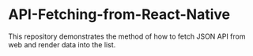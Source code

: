 # API-Fetching-from-React-Native
This repository demonstrates the method of how to fetch JSON API from web and render data into the list.

